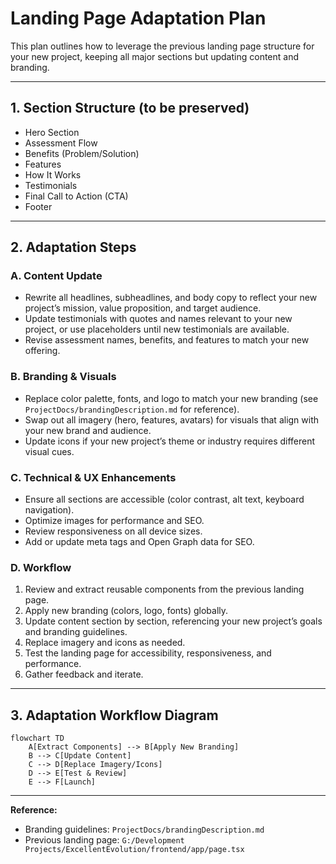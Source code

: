 # Landing Page Adaptation Plan

This plan outlines how to leverage the previous landing page structure for your new project, keeping all major sections but updating content and branding.

---

## 1. Section Structure (to be preserved)

- Hero Section
- Assessment Flow
- Benefits (Problem/Solution)
- Features
- How It Works
- Testimonials
- Final Call to Action (CTA)
- Footer

---

## 2. Adaptation Steps

### A. Content Update

- Rewrite all headlines, subheadlines, and body copy to reflect your new project’s mission, value proposition, and target audience.
- Update testimonials with quotes and names relevant to your new project, or use placeholders until new testimonials are available.
- Revise assessment names, benefits, and features to match your new offering.

### B. Branding & Visuals

- Replace color palette, fonts, and logo to match your new branding (see `ProjectDocs/brandingDescription.md` for reference).
- Swap out all imagery (hero, features, avatars) for visuals that align with your new brand and audience.
- Update icons if your new project’s theme or industry requires different visual cues.

### C. Technical & UX Enhancements

- Ensure all sections are accessible (color contrast, alt text, keyboard navigation).
- Optimize images for performance and SEO.
- Review responsiveness on all device sizes.
- Add or update meta tags and Open Graph data for SEO.

### D. Workflow

1. Review and extract reusable components from the previous landing page.
2. Apply new branding (colors, logo, fonts) globally.
3. Update content section by section, referencing your new project’s goals and branding guidelines.
4. Replace imagery and icons as needed.
5. Test the landing page for accessibility, responsiveness, and performance.
6. Gather feedback and iterate.

---

## 3. Adaptation Workflow Diagram

```mermaid
flowchart TD
    A[Extract Components] --> B[Apply New Branding]
    B --> C[Update Content]
    C --> D[Replace Imagery/Icons]
    D --> E[Test & Review]
    E --> F[Launch]
```

---

**Reference:**  
- Branding guidelines: `ProjectDocs/brandingDescription.md`
- Previous landing page: `G:/Development Projects/ExcellentEvolution/frontend/app/page.tsx`